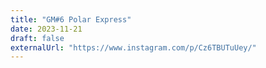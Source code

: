 ```yaml
---
title: "GM#6 Polar Express"
date: 2023-11-21
draft: false
externalUrl: "https://www.instagram.com/p/Cz6TBUTuUey/"
---
```

